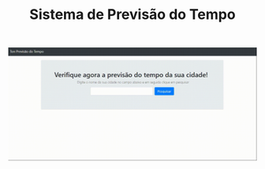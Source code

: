 <h1 align="center">Sistema de Previsão do Tempo</h1>

 <br/>

![](/src/video/2022-04-23-19-58-11.gif)